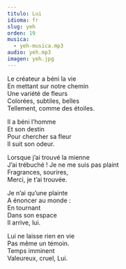 ```yaml
---
titulo: Lui
idioma: fr
slug: yeh
orden: 19
musica: 
  - yeh-musica.mp3
audio: yeh.mp3
imagen: yeh.jpg
---
```


Le créateur a béni la vie<br>
En mettant sur notre chemin<br>
Une variété de fleurs<br>
Colorées, subtiles, belles<br>
Tellement, comme des étoiles.<br>

Il a béni l’homme<br>
Et son destin<br>
Pour chercher sa fleur<br>
Il suit son odeur.<br>

Lorsque j’ai trouvé la mienne<br>
J’ai trébuché ! Je ne me suis pas plaint<br>
Fragrances, sourires,<br>
Merci, je t’ai trouvée.<br>

Je n’ai qu’une plainte<br>
A énoncer au monde :<br>
En tournant<br>
Dans son espace<br>
Il arrive, lui.<br>

Lui ne laisse rien en vie<br>
Pas même un témoin.<br>
Temps imminent<br>
Valeureux, cruel, Lui.<br>
